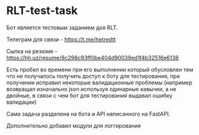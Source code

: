 # RLT-test-task
Бот является тестовым заданием доя RLT.


Телеграм для связи - https://t.me/hetredtt

Сылка на резюме - https://hh.uz/resume/8c298c93ff0be404d90039ed1f4b32516e6138


Есть пробел во времени при его выполнении который обусловлен тем что не получалось получить доступ к боту для тестирования, при получении исправил некоторые валидационные проблемы (например возвращал изначально json используя одинарные кавычки, а не двойные, в связи с чем бот для тестирования выдавал ошибку валидации)


Сама задача разделена на бота и API написанного на FastAPI.

Дополнительно добавил модули для логгирования
